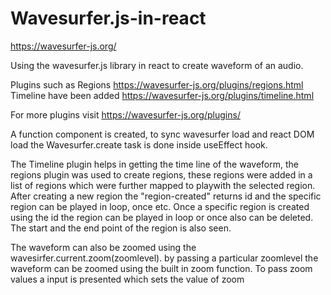 # Wavesurfer.js-in-react

https://wavesurfer-js.org/

Using the wavesurfer.js library in react to create waveform of an audio. 


Plugins such as Regions https://wavesurfer-js.org/plugins/regions.html
Timeline have been added https://wavesurfer-js.org/plugins/timeline.html

For more plugins visit
https://wavesurfer-js.org/plugins/

A function component is created, to sync wavesurfer load and react DOM load the Wavesurfer.create task is done inside useEffect hook.

The Timeline plugin helps in getting the time line of the waveform, the regions plugin was used to create regions, these regions were added in a list of regions which were further mapped 
to playwith the selected region.
After creating a new region the "region-created" returns id and the specific region can be played in loop, once etc. Once a specific region is created using the id the region can be played
in loop or once also can be deleted. The start and the end point of the region is also seen.

The waveform can also be zoomed using the wavesirfer.current.zoom(zoomlevel). by passing a particular zoomlevel the waveform can be zoomed using the built in zoom function. To pass 
zoom values a input is presented which sets the value of zoom



